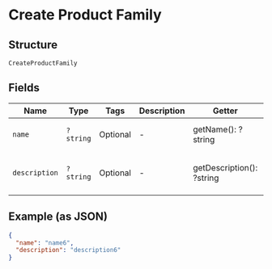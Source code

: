 
# Create Product Family

## Structure

`CreateProductFamily`

## Fields

| Name | Type | Tags | Description | Getter | Setter |
|  --- | --- | --- | --- | --- | --- |
| `name` | `?string` | Optional | - | getName(): ?string | setName(?string name): void |
| `description` | `?string` | Optional | - | getDescription(): ?string | setDescription(?string description): void |

## Example (as JSON)

```json
{
  "name": "name6",
  "description": "description6"
}
```

